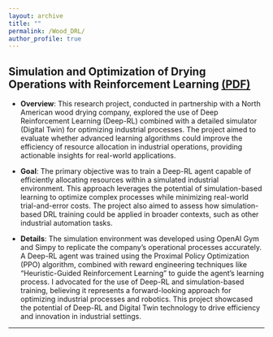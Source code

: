```yaml
---
layout: archive
title: ""
permalink: /Wood_DRL/
author_profile: true
---
```



## Simulation and Optimization of Drying Operations with Reinforcement Learning [(PDF)](https://o2-ch4.github.io/files/Wood_Drying.pdf) 

- **Overview**: This research project, conducted in partnership with a North American wood drying company, explored the use of Deep Reinforcement Learning (Deep-RL) combined with a detailed simulator (Digital Twin) for optimizing industrial processes. The project aimed to evaluate whether advanced learning algorithms could improve the efficiency of resource allocation in industrial operations, providing actionable insights for real-world applications.

- **Goal**: The primary objective was to train a Deep-RL agent capable of efficiently allocating resources within a simulated industrial environment. This approach leverages the potential of simulation-based learning to optimize complex processes while minimizing real-world trial-and-error costs. The project also aimed to assess how simulation-based DRL training could be applied in broader contexts, such as other industrial automation tasks.

- **Details**: The simulation environment was developed using OpenAI Gym and Simpy to replicate the company’s operational processes accurately. A Deep-RL agent was trained using the Proximal Policy Optimization (PPO) algorithm, combined with reward engineering techniques like “Heuristic-Guided Reinforcement Learning” to guide the agent’s learning process. I advocated for the use of Deep-RL and simulation-based training, believing it represents a forward-looking approach for optimizing industrial processes and robotics. This project showcased the potential of Deep-RL and Digital Twin technology to drive efficiency and innovation in industrial settings.


---

